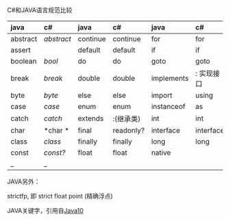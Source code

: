 ﻿C#和JAVA语言规范比较

| java   | c#     | java   | c#     | java     | c#        | java   | c#      | java       | c#       |
|:-------|:-------|:-------|:-------|:---------|:----------|:-------|:--------|:-----------|:----------|
|abstract|*abstract*|continue|continue|for       |for       |new     |new      |switch      |switch     |
|assert  |        |default |default |if        |if        |package |namespace|synchronized|lock       |
|boolean |*bool*    |do      |do      |goto      |goto      |private |private  |this        |this       |
|break   |*break*   |double  |double  |implements|: 实现接口|protected|protected|throw       |throw      |
|byte    |*byte*    |else    |else    |import    |using     |public  |public   |throws      |           |
|case    |*case*   |enum    |enum    |instanceof|as        |return  |return   |transient   |           |
|catch   |*catch*   |extends |:(继承类)|int       |int       |short  |short    |try         |try        |
|char    |*char *   |final   |readonly?|interface|interface |static  |static   |void        |void       |
|class   |*class*   |finally |finally |long      |long      |strictfp|         |volatile    |volatile?  |
|const   |*const?*  |float   |float   |native    |          |super   |base     |while       |while      |
|_       |_       |        |        |          |          |        |         |           |            |

JAVA另外：

strictfp, 即 strict float point (精确浮点)

JAVA关键字，引用自[Java10](https://docs.oracle.com/javase/specs/jls/se10/html/jls-3.html#jls-3.9)
